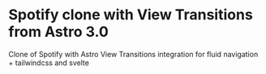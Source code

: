 # Spotify clone with View Transitions from Astro 3.0

Clone of Spotify with Astro View Transitions integration for fluid navigation + tailwindcss and svelte
